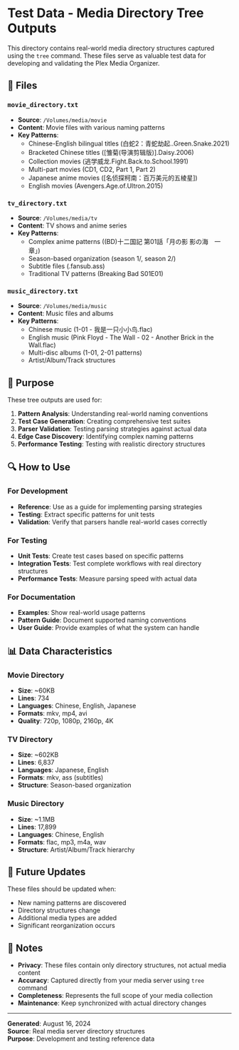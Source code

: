 # Test Data - Media Directory Tree Outputs

This directory contains real-world media directory structures captured using the `tree` command. These files serve as valuable test data for developing and validating the Plex Media Organizer.

## 📁 **Files**

### `movie_directory.txt`
- **Source**: `/Volumes/media/movie`
- **Content**: Movie files with various naming patterns
- **Key Patterns**:
  - Chinese-English bilingual titles (白蛇2：青蛇劫起..Green.Snake.2021)
  - Bracketed Chinese titles ([雏菊(导演剪辑版)].Daisy.2006)
  - Collection movies (逃学威龙.Fight.Back.to.School.1991)
  - Multi-part movies (CD1, CD2, Part 1, Part 2)
  - Japanese anime movies ([名侦探柯南：百万美元的五棱星])
  - English movies (Avengers.Age.of.Ultron.2015)

### `tv_directory.txt`
- **Source**: `/Volumes/media/tv`
- **Content**: TV shows and anime series
- **Key Patterns**:
  - Complex anime patterns ((BD)十二国記 第01話「月の影 影の海　一章」)
  - Season-based organization (season 1/, season 2/)
  - Subtitle files (.fansub.ass)
  - Traditional TV patterns (Breaking Bad S01E01)

### `music_directory.txt`
- **Source**: `/Volumes/media/music`
- **Content**: Music files and albums
- **Key Patterns**:
  - Chinese music (1-01 - 我是一只小小鸟.flac)
  - English music (Pink Floyd - The Wall - 02 - Another Brick in the Wall.flac)
  - Multi-disc albums (1-01, 2-01 patterns)
  - Artist/Album/Track structures

## 🎯 **Purpose**

These tree outputs are used for:

1. **Pattern Analysis**: Understanding real-world naming conventions
2. **Test Case Generation**: Creating comprehensive test suites
3. **Parser Validation**: Testing parsing strategies against actual data
4. **Edge Case Discovery**: Identifying complex naming patterns
5. **Performance Testing**: Testing with realistic directory structures

## 🔍 **How to Use**

### For Development
- **Reference**: Use as a guide for implementing parsing strategies
- **Testing**: Extract specific patterns for unit tests
- **Validation**: Verify that parsers handle real-world cases correctly

### For Testing
- **Unit Tests**: Create test cases based on specific patterns
- **Integration Tests**: Test complete workflows with real directory structures
- **Performance Tests**: Measure parsing speed with actual data

### For Documentation
- **Examples**: Show real-world usage patterns
- **Pattern Guide**: Document supported naming conventions
- **User Guide**: Provide examples of what the system can handle

## 📊 **Data Characteristics**

### **Movie Directory**
- **Size**: ~60KB
- **Lines**: 734
- **Languages**: Chinese, English, Japanese
- **Formats**: mkv, mp4, avi
- **Quality**: 720p, 1080p, 2160p, 4K

### **TV Directory**
- **Size**: ~602KB
- **Lines**: 6,837
- **Languages**: Japanese, English
- **Formats**: mkv, ass (subtitles)
- **Structure**: Season-based organization

### **Music Directory**
- **Size**: ~1.1MB
- **Lines**: 17,899
- **Languages**: Chinese, English
- **Formats**: flac, mp3, m4a, wav
- **Structure**: Artist/Album/Track hierarchy

## 🚀 **Future Updates**

These files should be updated when:
- New naming patterns are discovered
- Directory structures change
- Additional media types are added
- Significant reorganization occurs

## 📝 **Notes**

- **Privacy**: These files contain only directory structures, not actual media content
- **Accuracy**: Captured directly from your media server using `tree` command
- **Completeness**: Represents the full scope of your media collection
- **Maintenance**: Keep synchronized with actual directory changes

---

**Generated**: August 16, 2024  
**Source**: Real media server directory structures  
**Purpose**: Development and testing reference data
